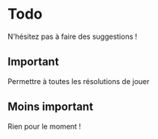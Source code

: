 Todo
====
N'hésitez pas à faire des suggestions !

Important
----
Permettre à toutes les résolutions de jouer

Moins important
----
Rien pour le moment !
